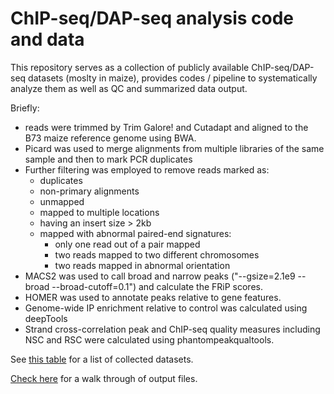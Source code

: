 # ChIP-seq/DAP-seq analysis code and data

This repository serves as a collection of publicly available ChIP-seq/DAP-seq datasets (moslty in maize), provides codes / pipeline to systematically analyze them as well as QC and summarized data output.

Briefly:
- reads were trimmed by Trim Galore! and Cutadapt and aligned to the B73 maize reference genome using BWA.
- Picard was used to merge alignments from multiple libraries of the same sample and then to mark PCR duplicates
- Further filtering was employed to remove reads marked as:
  - duplicates
  - non-primary alignments
  - unmapped
  - mapped to multiple locations
  - having an insert size > 2kb
  - mapped with abnormal paired-end signatures:
    - only one read out of a pair mapped
    - two reads mapped to two different chromosomes
    - two reads mapped in abnormal orientation
- MACS2 was used to call broad and narrow peaks ("--gsize=2.1e9 --broad --broad-cutoff=0.1") and calculate the FRiP scores.
- HOMER was used to annotate peaks relative to gene features.
- Genome-wide IP enrichment relative to control was calculated using deepTools
- Strand cross-correlation peak and ChIP-seq quality measures including NSC and RSC were calculated using phantompeakqualtools.

See [this table](/data/01.cfg.tsv) for a list of collected datasets.

[Check here](output.md) for a walk through of output files.